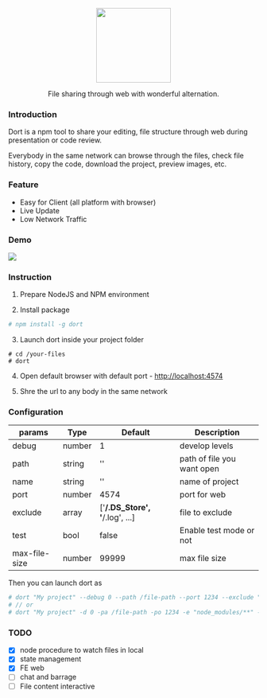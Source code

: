 <p align='center'>
  <p align='center'><img width='150' src='https://raw.githubusercontent.com/coding-show/dort/master/client/static/images/favicon.png' /></p>
  <p align='center'>File sharing through web with wonderful alternation.</p>
</p>

### Introduction
Dort is a npm tool to share your editing, file structure through web during presentation or code review.

Everybody in the same network can browse through the files, check file history, copy the code, download the project, preview images, etc.

### Feature
- Easy for Client (all platform with browser)
- Live Update
- Low Network Traffic

### Demo
![](https://github.com/coding-show/dort/blob/master/media/screenshot.png?raw=true)

### Instruction
1. Prepare NodeJS and NPM environment

2. Install package
``` bash
# npm install -g dort
```

3. Launch dort inside your project folder
```
# cd /your-files
# dort
```

4. Open default browser with default port - [http://localhost:4574](http://localhost:4574)

5. Shre the url to any body in the same network

### Configuration
params | Type | Default	| Description
-------- | ---- | ------- | -----------
debug | number	| 1	| develop levels
path	| string	| ''	| path of file you want open
name	| string	| ''	| name of project
port	| number	| 4574	| port for web
exclude	| array	| ['**/.DS_Store', '**/.log', ...]	| file to exclude
test	| bool	| false	| Enable test mode or not
max-file-size	| number	| 99999	| max file size

Then you can launch dort as
``` bash
# dort "My project" --debug 0 --path /file-path --port 1234 --exclude "node_modules/**" --test true --max-file-size 99999
# // or
# dort "My project" -d 0 -pa /file-path -po 1234 -e "node_modules/**" -t true -m 99999
```


### TODO
- [x] node procedure to watch files in local
- [x] state management
- [x] FE web
- [ ] chat and barrage
- [ ] File content interactive
